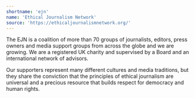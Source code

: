 ```yaml
---
shortname: 'ejn'
name: 'Ethical Journalism Network'
source: 'https://ethicaljournalismnetwork.org/'
---
```

The EJN is a coalition of more than 70 groups of journalists, editors, press owners and media support groups from across the globe and we are growing. We are a registered UK charity and supervised by a Board and an international network of advisors.

Our supporters represent many different cultures and media traditions, but they share the conviction that the principles of ethical journalism are universal and a precious resource that builds respect for democracy and human rights.
